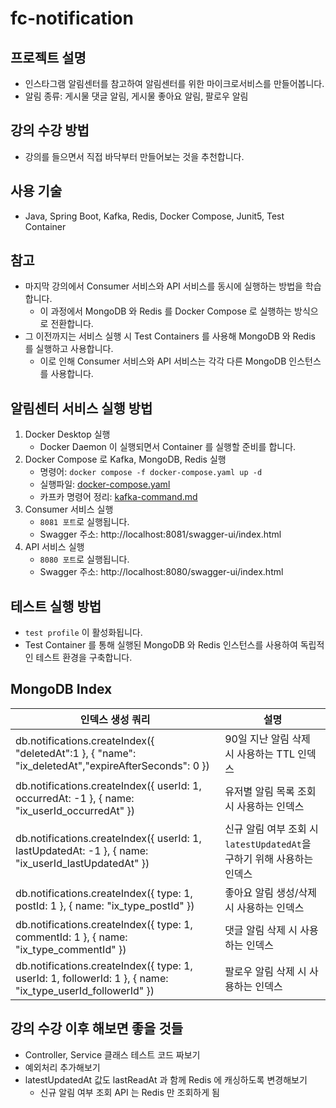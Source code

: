 # fc-notification

## 프로젝트 설명
- 인스타그램 알림센터를 참고하여 알림센터를 위한 마이크로서비스를 만들어봅니다.
- 알림 종류: 게시물 댓글 알림, 게시물 좋아요 알림, 팔로우 알림 

## 강의 수강 방법
- 강의를 들으면서 직접 바닥부터 만들어보는 것을 추천합니다.

## 사용 기술
- Java, Spring Boot, Kafka, Redis, Docker Compose, Junit5, Test Container

## 참고
- 마지막 강의에서 Consumer 서비스와 API 서비스를 동시에 실행하는 방법을 학습합니다.
  - 이 과정에서 MongoDB 와 Redis 를 Docker Compose 로 실행하는 방식으로 전환합니다.
- 그 이전까지는 서비스 실행 시 Test Containers 를 사용해 MongoDB 와 Redis 를 실행하고 사용합니다.
  - 이로 인해 Consumer 서비스와 API 서비스는 각각 다른 MongoDB 인스턴스를 사용합니다.

## 알림센터 서비스 실행 방법
1. Docker Desktop 실행
   - Docker Daemon 이 실행되면서 Container 를 실행할 준비를 합니다.
2. Docker Compose 로 Kafka, MongoDB, Redis 실행
   - 명령어: `docker compose -f docker-compose.yaml up -d`
   - 실행파일: [docker-compose.yaml](.docker%2Fdocker-compose.yaml)
   - 카프카 명령어 정리: [kafka-command.md](.kafka%2Fkafka-command.md)
3. Consumer 서비스 실행
   - `8081 포트`로 실행됩니다.
   - Swagger 주소: http://localhost:8081/swagger-ui/index.html
4. API 서비스 실행
   - `8080 포트`로 실행됩니다.
   - Swagger 주소: http://localhost:8080/swagger-ui/index.html

## 테스트 실행 방법
- `test profile` 이 활성화됩니다.
- Test Container 를 통해 실행된 MongoDB 와 Redis 인스턴스를 사용하여 독립적인 테스트 환경을 구축합니다.

## MongoDB Index
| 인덱스 생성 쿼리                                                                                               | 설명                                                      |
|------------------------------------------------------------------------------------------------------------|-----------------------------------------------------------|
| db.notifications.createIndex({ "deletedAt":1 }, { "name": "ix_deletedAt","expireAfterSeconds": 0 })        | 90일 지난 알림 삭제 시 사용하는 TTL 인덱스                         |
| db.notifications.createIndex({ userId: 1, occurredAt: -1 }, { name: "ix_userId_occurredAt" })              | 유저별 알림 목록 조회 시 사용하는 인덱스                            |
| db.notifications.createIndex({ userId: 1, lastUpdatedAt: -1 }, { name: "ix_userId_lastUpdatedAt" })        | 신규 알림 여부 조회 시 `latestUpdatedAt`을 구하기 위해 사용하는 인덱스 |
| db.notifications.createIndex({ type: 1, postId: 1 }, { name: "ix_type_postId" })                           | 좋아요 알림 생성/삭제 시 사용하는 인덱스                            |
| db.notifications.createIndex({ type: 1, commentId: 1 }, { name: "ix_type_commentId" })                     | 댓글 알림 삭제 시 사용하는 인덱스                                  |
| db.notifications.createIndex({ type: 1, userId: 1, followerId: 1 }, { name: "ix_type_userId_followerId" }) | 팔로우 알림 삭제 시 사용하는 인덱스                               |

## 강의 수강 이후 해보면 좋을 것들
- Controller, Service 클래스 테스트 코드 짜보기
- 예외처리 추가해보기
- latestUpdatedAt 값도 lastReadAt 과 함께 Redis 에 캐싱하도록 변경해보기
  - 신규 알림 여부 조회 API 는 Redis 만 조회하게 됨